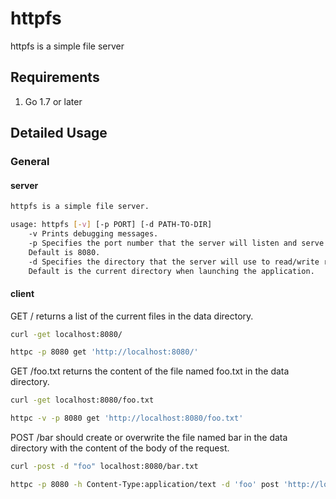 # httpfs
httpfs is a simple file server

## Requirements
1. Go 1.7 or later

## Detailed Usage

### General

#### server

``` bash
httpfs is a simple file server.

usage: httpfs [-v] [-p PORT] [-d PATH-TO-DIR]
    -v Prints debugging messages.
    -p Specifies the port number that the server will listen and serve at. 
    Default is 8080.
    -d Specifies the directory that the server will use to read/write requested files. 
    Default is the current directory when launching the application.
```

#### client

GET / returns a list of the current files in the data directory.

``` bash
curl -get localhost:8080/

httpc -p 8080 get 'http://localhost:8080/'
```

GET /foo.txt returns the content of the file named foo.txt in the data directory.
``` bash
curl -get localhost:8080/foo.txt

httpc -v -p 8080 get 'http://localhost:8080/foo.txt'
```

POST /bar should create or overwrite the file named bar in the data directory with
the content of the body of the request.
``` bash
curl -post -d "foo" localhost:8080/bar.txt

httpc -p 8080 -h Content-Type:application/text -d 'foo' post 'http://localhost:8080/bar.txt'
```